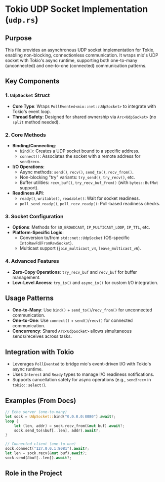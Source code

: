 # Tokio UDP Socket Implementation (`udp.rs`)

## Purpose
This file provides an asynchronous UDP socket implementation for Tokio, enabling non-blocking, connectionless communication. It wraps mio's UDP socket with Tokio's async runtime, supporting both one-to-many (unconnected) and one-to-one (connected) communication patterns.

## Key Components

### 1. **`UdpSocket` Struct**
- **Core Type**: Wraps `PollEvented<mio::net::UdpSocket>` to integrate with Tokio's event loop.
- **Thread Safety**: Designed for shared ownership via `Arc<UdpSocket>` (no `split` method needed).

### 2. **Core Methods**
- **Binding/Connecting**:
  - `bind()`: Creates a UDP socket bound to a specific address.
  - `connect()`: Associates the socket with a remote address for `send`/`recv`.
- **I/O Operations**:
  - Async methods: `send()`, `recv()`, `send_to()`, `recv_from()`.
  - Non-blocking "try" variants: `try_send()`, `try_recv()`, etc.
  - Buffer utilities: `recv_buf()`, `try_recv_buf_from()` (with `bytes::BufMut` support).
- **Readiness API**:
  - `ready()`, `writable()`, `readable()`: Wait for socket readiness.
  - `poll_send_ready()`, `poll_recv_ready()`: Poll-based readiness checks.

### 3. **Socket Configuration**
- **Options**: Methods for `SO_BROADCAST`, `IP_MULTICAST_LOOP`, `IP_TTL`, etc.
- **Platform-Specific Logic**: 
  - Conversion to/from `std::net::UdpSocket` (OS-specific `IntoRawFd`/`FromRawSocket`).
  - Multicast support (`join_multicast_v4`, `leave_multicast_v6`).

### 4. **Advanced Features**
- **Zero-Copy Operations**: `try_recv_buf` and `recv_buf` for buffer management.
- **Low-Level Access**: `try_io()` and `async_io()` for custom I/O integration.

## Usage Patterns
- **One-to-Many**: Use `bind()` + `send_to()`/`recv_from()` for unconnected communication.
- **One-to-One**: Use `connect()` + `send()`/`recv()` for connected communication.
- **Concurrency**: Shared `Arc<UdpSocket>` allows simultaneous sends/receives across tasks.

## Integration with Tokio
- Leverages `PollEvented` to bridge mio's event-driven I/O with Tokio's async runtime.
- Uses `Interest` and `Ready` types to manage I/O readiness notifications.
- Supports cancellation safety for async operations (e.g., `send`/`recv` in `tokio::select!`).

## Examples (From Docs)
```rust
// Echo server (one-to-many)
let sock = UdpSocket::bind("0.0.0.0:8080").await?;
loop {
    let (len, addr) = sock.recv_from(&mut buf).await?;
    sock.send_to(&buf[..len], addr).await?;
}

// Connected client (one-to-one)
sock.connect("127.0.0.1:8081").await?;
let len = sock.recv(&mut buf).await?;
sock.send(&buf[..len]).await?;
```

## Role in the Project